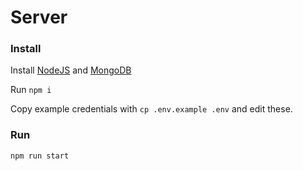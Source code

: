 # Server
### Install
Install [NodeJS](https://nodejs.org/en/)
and [MongoDB](https://www.mongodb.com)

Run `npm i`

Copy example credentials with `cp .env.example .env`
and edit these.  

### Run
`npm run start`
